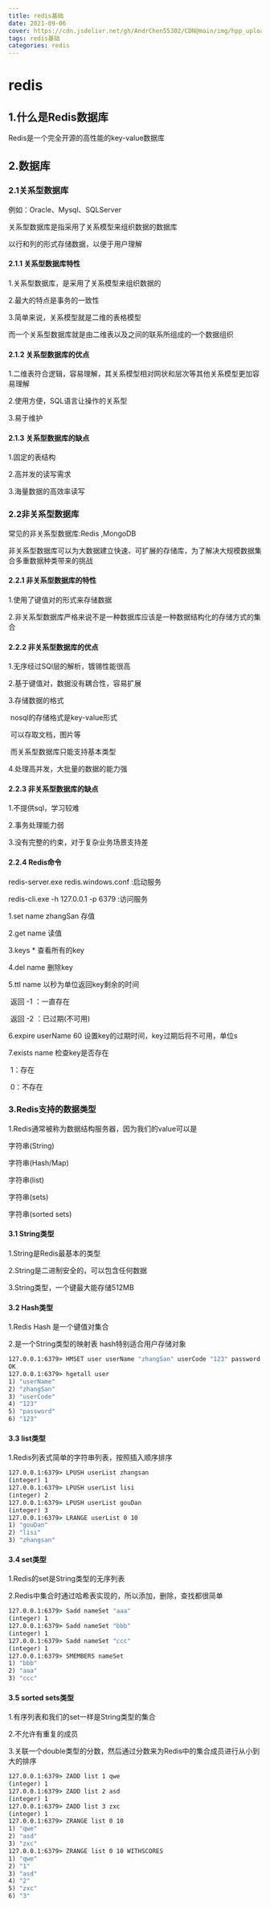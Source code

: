 ```yaml
---
title: redis基础
date: 2021-09-06
cover: https://cdn.jsdelivr.net/gh/AndrChen55302/CDN@main/img/hpp_upload/1630858942000.png
tags: redis基础
categories: redis
---
```


# redis

## 1.什么是Redis数据库

Redis是一个完全开源的高性能的key-value数据库

## 2.数据库

### 2.1关系型数据库

例如：Oracle、Mysql、SQLServer

关系型数据库是指采用了关系模型来组织数据的数据库

以行和列的形式存储数据，以便于用户理解

#### 2.1.1 关系型数据库特性

1.关系型数据库，是采用了关系模型来组织数据的

2.最大的特点是事务的一致性

3.简单来说，关系模型就是二维的表格模型

而一个关系型数据库就是由二维表以及之间的联系所组成的一个数据组织

#### 2.1.2 关系型数据库的优点

1.二维表符合逻辑，容易理解，其关系模型相对网状和层次等其他关系模型更加容易理解

2.使用方便，SQL语言让操作的关系型

3.易于维护

#### 2.1.3 关系型数据库的缺点

1.固定的表结构

2.高并发的读写需求

3.海量数据的高效率读写

### 2.2非关系型数据库

常见的非关系型数据库:Redis ,MongoDB

非关系型数据库可以为大数据建立快速、可扩展的存储库，为了解决大规模数据集合多重数据种类带来的挑战

#### 2.2.1 非关系型数据库的特性

1.使用了键值对的形式来存储数据

2.非关系型数据库严格来说不是一种数据库应该是一种数据结构化的存储方式的集合

#### 2.2.2 非关系型数据库的优点

1.无序经过SQl层的解析，镀锡性能很高

2.基于键值对，数据没有耦合性，容易扩展

3.存储数据的格式

​	nosql的存储格式是key-value形式

​	可以存取文档，图片等

​	而关系型数据库只能支持基本类型

4.处理高并发，大批量的数据的能力强

#### 2.2.3 非关系型数据库的缺点

1.不提供sql，学习较难

2.事务处理能力弱

3.没有完整的约束，对于复杂业务场景支持差

#### 2.2.4 Redis命令

redis-server.exe redis.windows.conf :启动服务

redis-cli.exe -h 127.0.0.1 -p 6379 :访问服务

1.set name zhangSan 存值

2.get name 读值

3.keys * 查看所有的key

4.del name 删除key

5.ttl name 以秒为单位返回key剩余的时间

​	返回 -1 ：一直存在

​	返回 -2 ：已过期(不可用)

6.expire userName 60 设置key的过期时间，key过期后将不可用，单位s

7.exists name 检查key是否存在

​	1：存在

​	0：不存在

### 3.Redis支持的数据类型

1.Redis通常被称为数据结构服务器，因为我们的value可以是

字符串(String)

字符串(Hash/Map)

字符串(list)

字符串(sets)

字符串(sorted sets)

#### 3.1 String类型

1.String是Redis最基本的类型

2.String是二进制安全的，可以包含任何数据

3.String类型，一个键最大能存储512MB

#### 3.2 Hash类型

1.Redis Hash 是一个键值对集合

2.是一个String类型的映射表 hash特别适合用户存储对象

```cmd
127.0.0.1:6379> HMSET user userName "zhangSan" userCode "123" password "123"
OK
127.0.0.1:6379> hgetall user
1) "userName"
2) "zhangSan"
3) "userCode"
4) "123"
5) "password"
6) "123"
```

#### 3.3 list类型

1.Redis列表式简单的字符串列表，按照插入顺序排序

```cmd
127.0.0.1:6379> LPUSH userList zhangsan
(integer) 1
127.0.0.1:6379> LPUSH userList lisi
(integer) 2
127.0.0.1:6379> LPUSH userList gouDan
(integer) 3
127.0.0.1:6379> LRANGE userList 0 10
1) "gouDan"
2) "lisi"
3) "zhangsan"
```

#### 3.4 set类型

1.Redis的set是String类型的无序列表

2.Redis中集合时通过哈希表实现的，所以添加，删除，查找都很简单

```cmd
127.0.0.1:6379> Sadd nameSet "aaa"
(integer) 1
127.0.0.1:6379> Sadd nameSet "bbb"
(integer) 1
127.0.0.1:6379> Sadd nameSet "ccc"
(integer) 1
127.0.0.1:6379> SMEMBERS nameSet
1) "bbb"
2) "aaa"
3) "ccc"
```

#### 3.5 sorted sets类型

1.有序列表和我们的set一样是String类型的集合

2.不允许有重复的成员

3.关联一个double类型的分数，然后通过分数来为Redis中的集合成员进行从小到大的排序

```cmd
127.0.0.1:6379> ZADD list 1 qwe
(integer) 1
127.0.0.1:6379> ZADD list 2 asd
(integer) 1
127.0.0.1:6379> ZADD list 3 zxc
(integer) 1
127.0.0.1:6379> ZRANGE list 0 10
1) "qwe"
2) "asd"
3) "zxc"
127.0.0.1:6379> ZRANGE list 0 10 WITHSCORES
1) "qwe"
2) "1"
3) "asd"
4) "2"
5) "zxc"
6) "3"
```







